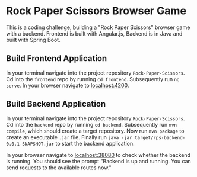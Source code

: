 # Rock Paper Scissors Browser Game

This is a coding challenge, building a "Rock Paper Scissors" browser game with a backend. Frontend is built with Angular.js, Backend is in Java and built with Spring Boot.

## Build Frontend Application

In your terminal navigate into the project repository `Rock-Paper-Scissors`.
Cd into the `frontend` repo by running `cd frontend`. Subsequently run `ng serve`. In your browser navigate to [localhost:4200](http://localhost:4200/).

## Build Backend Application

In your terminal navigate into the project repository `Rock-Paper-Scissors`.
Cd into the `backend` repo by running `cd backend`. Subsequently run `mvn compile`, which should create a target repository. Now run `mvn package` to create an executable `.jar` file. Finally run `java -jar target/rps-backend-0.0.1-SNAPSHOT.jar` to start the backend application.

In your browser navigate to [localhost:38080](http://localhost:38080/) to check whether the backend is running. You should see the prompt "Backend is up and running. You can send requests to the available routes now."
